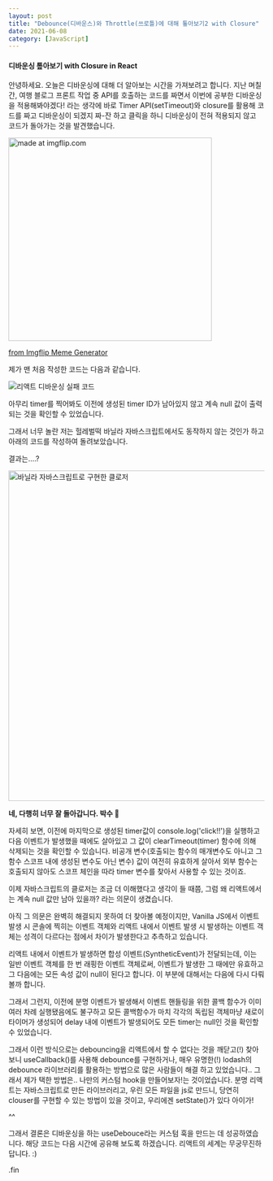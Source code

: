 ```yaml
---
layout: post
title: "Debounce(디바운스)와 Throttle(쓰로틀)에 대해 톺아보기2 with Closure"
date: 2021-06-08
category: [JavaScript]
---
```


<h4>디바운싱 톺아보기 with Closure in React</h4>

안녕하세요. 오늘은 디바운싱에 대해 더 알아보는 시간을 가져보려고 합니다. 지난 며칠 간, 여행 블로그 프론트 작업 중 API를 호출하는 코드를 짜면서 이번에 공부한 디바운싱을 적용해봐야겠다! 라는 생각에
바로 Timer API(setTimeout)와 closure를 활용해 코드를 짜고 디바운싱이 되겠지 짜-잔 하고 클릭을 하니 디바운싱이 전혀 적용되지 않고 코드가 돌아가는 것을 발견했습니다.

<a href="https://imgflip.com/i/5cj0ld"><img width="400" src="https://i.imgflip.com/5cj0ld.jpg" title="made at imgflip.com"/></a><div><a href="https://imgflip.com/memegenerator">from Imgflip Meme Generator</a></div>

제가 맨 처음 작성한 코드는 다음과 같습니다.

![리액트 디바운싱 실패 코드](https://user-images.githubusercontent.com/49034615/121206249-46f38e00-c8b3-11eb-9331-4745cd50d2f5.png)

아무리 timer를 찍어봐도 이전에 생성된 timer ID가 남아있지 않고 계속 null 값이 출력되는 것을 확인할 수 있었습니다.

그래서 너무 놀란 저는 헐레벌떡 바닐라 자바스크립트에서도 동작하지 않는 것인가 하고 아래의 코드를 작성하여 돌려보았습니다.

결과는....?

<script src="https://gist.github.com/SUPINKIM/cd44eb55eec649f584c767a947db68d7.js"></script>

<img width="650" alt="바닐라 자바스크립트로 구현한 클로저" src="https://user-images.githubusercontent.com/49034615/121207082-f6c8fb80-c8b3-11eb-9720-0a6cc254d529.png">


<strong>네, 다행히 너무 잘 돌아갑니다. 박수 👏 </strong>

자세히 보면, 이전에 마지막으로 생성된 timer값이 console.log('click!!')을 실행하고 다음 이벤트가 발생했을 때에도 살아있고 그 값이 clearTimeout(timer) 함수에 의해 삭제되는 것을 확인할 수 있습니다.
비공개 변수(호출되는 함수의 매개변수도 아니고 그 함수 스코프 내에 생성된 변수도 아닌 변수) 값이 여전히 유효하게 살아서 외부 함수는 호출되지 않아도 스코프 체인을 따라 timer 변수를 찾아서 사용할 수 있는 것이죠.

이제 자바스크립트의 클로저는 조금 더 이해했다고 생각이 들 때쯤, 그럼 왜 리액트에서는 계속 null 값만 남아 있을까? 라는 의문이 생겼습니다.

아직 그 의문은 완벽히 해결되지 못하여 더 찾아볼 예정이지만, Vanilla JS에서 이벤트 발생 시 콘솔에 찍히는 이벤트 객체와 리액트 내에서 이벤트 발생 시 발생하는 이벤트 객체는 성격이 다르다는 점에서 차이가 발생한다고
추측하고 있습니다.

리액트 내에서 이벤트가 발생하면 합성 이벤트(SyntheticEvent)가 전달되는데, 이는 일반 이벤트 객체를 한 번 래핑한 이벤트 객체로써, 이벤트가 발생한 그 때에만 유효하고 그 다음에는 모든 속성 값이 null이 된다고 합니다.
이 부분에 대해서는 다음에 다시 다뤄볼까 합니다.

그래서 그런지, 이전에 분명 이벤트가 발생해서 이벤트 핸들링을 위한 콜백 함수가 이미 여러 차례 실행됐음에도 불구하고 모든 콜백함수가 마치 각각의 독립된 객체마냥 새로이 타이머가 생성되어 delay 내에 이벤트가 발생되어도
모든 timer는 null인 것을 확인할 수 있었습니다.

그래서 이런 방식으로는 debouncing을 리액트에서 할 수 없다는 것을 깨닫고(!) 찾아보니 useCallback()를 사용해 debounce를 구현하거나, 매우 유명한(!) lodash의 debounce 라이브러리를 활용하는 방법으로 많은 사람들이 해결 하고 있었습니다.. 그래서 제가 택한 방법은.. 나만의 커스텀 hook을 만들어보자!는 것이었습니다. 분명 리액트는 자바스크립트로 만든 라이브러리고, 우린 모든 파일을 js로 만드니, 
당연히 clouser를 구현할 수 있는 방법이 있을 것이고, 우리에겐 setState()가 있다 아이가! 

^^

그래서 결론은 디바운싱을 하는 useDebouce라는 커스텀 훅을 만드는 데 성공하였습니다. 해당 코드는 다음 시간에 공유해 보도록 하겠습니다. 리액트의 세계는 무궁무진하답니다. :)

.fin
